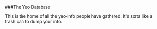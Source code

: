###The Yeo Database

This is the home of all the yeo-info people have gathered. It's sorta like a trash can to dump your info.
